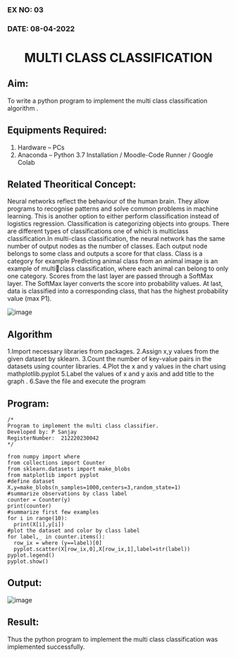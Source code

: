 ### EX NO: 03
### DATE: 08-04-2022
# <p align="center"> MULTI CLASS CLASSIFICATION</p>
## Aim:
To write a python program to implement the multi class classification algorithm .

## Equipments Required:
1. Hardware – PCs
2. Anaconda – Python 3.7 Installation / Moodle-Code Runner / Google Colab

## Related Theoritical Concept:
Neural networks reflect the behaviour of the human brain. They allow programs to recognise patterns
and solve common problems in machine learning. This is another option to either perform
classification instead of logistics regression.
Classification is categorizing objects into groups. There are different types of classifications one of
which is multiclass classification.In multi-class classification, the neural network has the same number
of output nodes as the number of classes. Each output node belongs to some class and outputs a
score for that class.
Class is a category for example Predicting animal class from an animal image is an example of multiclass classification, where each animal can belong to only one category.
Scores from the last layer are passed through a SoftMax layer. The SoftMax layer converts the score
into probability values. At last, data is classified into a corresponding class, that has the highest
probability value (max P1).

![image](https://user-images.githubusercontent.com/75235426/164040737-42e3dd09-eda5-465c-a4cf-a7447115ef73.png)



## Algorithm
1.Import necessary libraries from packages.
2.Assign x,y values from the given dataset by sklearn.
3.Count the number of key-value pairs in the datasets using counter libraries.
4.Plot the x and y values in the chart using mathplotlib.pyplot
5.Label the values of x and y axis and add title to the graph .
6.Save the file and execute the program

## Program:
```
/*
Program to implement the multi class classifier.
Developed by: P Sanjay
RegisterNumber:  212220230042
*/

from numpy import where
from collections import Counter
from sklearn.datasets import make_blobs
from matplotlib import pyplot
#define dataset
X,y=make_blobs(n_samples=1000,centers=3,random_state=1)
#summarize observations by class label
counter = Counter(y)
print(counter)
#summarize first few examples
for i in range(10):
  print(X[i],y[i])
#plot the dataset and color by class label
for label,_ in counter.items():
  row_ix = where (y==label)[0]
  pyplot.scatter(X[row_ix,0],X[row_ix,1],label=str(label))
pyplot.legend()
pyplot.show()

```

## Output:
![image](https://user-images.githubusercontent.com/75235426/164041226-566060ff-0527-469b-8f9c-d036bc6e463a.png)


## Result:
Thus the python program to implement the multi class classification was implemented successfully.
